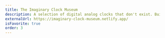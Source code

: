 ```yaml
---
title: The Imaginary Clock Museum
description: A selection of digital analog clocks that don't exist. Build Your Own!
externalUrl: https://imaginary-clock-museum.netlify.app/
isFavorite: true
order: 3
---
```

